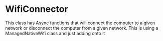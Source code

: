 # WifiConnector
This class has Async functions that will connect the computer to a given network or disconnect the computer from a given network. This is using a ManagedNativeWifi class and just adding onto it
